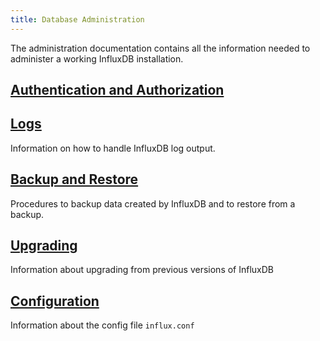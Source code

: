 ```yaml
---
title: Database Administration
---
```

The administration documentation contains all the information needed to administer a working InfluxDB installation.

## [Authentication and Authorization](/influxdb/v0.9/administration/authentication_and_authorization/)

## [Logs](/influxdb/v0.9/administration/logs/)

Information on how to handle InfluxDB log output.

## [Backup and Restore](/influxdb/v0.9/administration/backup_and_restore/)

Procedures to backup data created by InfluxDB and to restore from a backup.

## [Upgrading](/influxdb/v0.9/administration/upgrading/)

Information about upgrading from previous versions of InfluxDB

## [Configuration](/influxdb/v0.9/administration/configuration/)

Information about the config file `influx.conf`
